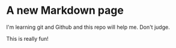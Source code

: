 # A new Markdown page

I'm learning git and Github and this repo will help me. Don't judge.

This is really fun!
